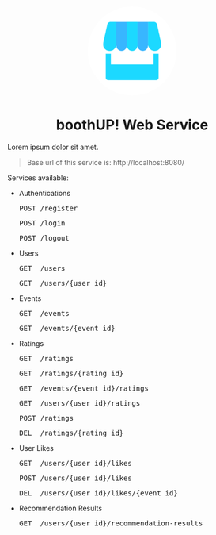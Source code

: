 <p align="center">
  <img src="/img/logo.jpg" alt="Logo" height="180" style="border-radius: 50% !important;">
</p>

<h1 align="center">boothUP! Web Service</h1>

Lorem ipsum dolor sit amet.

> Base url of this service is: http://localhost:8080/

Services available:

- Authentications
  <pre>POST /register</pre>
  <pre>POST /login</pre>
  <pre>POST /logout</pre>

- Users
  <pre>GET  /users</pre>
  <pre>GET  /users/{user_id}</pre>

- Events
  <pre>GET  /events</pre>
  <pre>GET  /events/{event_id}</pre>

- Ratings
  <pre>GET  /ratings</pre>
  <pre>GET  /ratings/{rating_id}</pre>
  <pre>GET  /events/{event_id}/ratings</pre>
  <pre>GET  /users/{user_id}/ratings</pre>
  <pre>POST /ratings</pre>
  <pre>DEL  /ratings/{rating_id}</pre>

- User Likes
  <pre>GET  /users/{user_id}/likes</pre>
  <pre>POST /users/{user_id}/likes</pre>
  <pre>DEL  /users/{user_id}/likes/{event_id}</pre>

- Recommendation Results
  <pre>GET  /users/{user_id}/recommendation-results</pre>
